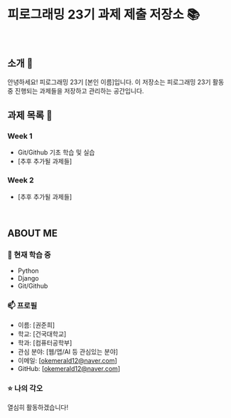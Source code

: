 # 피로그래밍 23기 과제 제출 저장소 📚
<br>

## 소개 🚀
안녕하세요! 피로그래밍 23기 [본인 이름]입니다.
이 저장소는 피로그래밍 23기 활동 중 진행되는 과제들을 저장하고 관리하는 공간입니다.
<br>

## 과제 목록 📕
### Week 1
- Git/Github 기초 학습 및 실습
- [추후 추가될 과제들]

### Week 2
- [추후 추가될 과제들]
<br>

## ABOUT ME
### 🌱 현재 학습 중
- Python
- Django
- Git/Github

### 📫 프로필
- 이름: [권준희]
- 학교: [건국대학교]
- 학과: [컴퓨터공학부]
- 관심 분야: [웹/앱/AI 등 관심있는 분야]
- 이메일: [okemerald12@naver.com]
- GitHub: [okemerald12@naver.com]

### ⭐ 나의 각오
열심히 활동하겠습니다!

